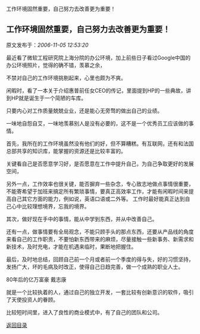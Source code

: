 工作环境固然重要，自己努力去改善更为重要！
## 工作环境固然重要，自己努力去改善更为重要！

 原文发布于：*2006-11-05 12:53:20*

 

  
最近看了微软工程研究院上海分院的办公环境，加上前些日子看过Google中国的办公环境照片，觉得的确不错，羡慕之余，

不禁对自己的工作环境挑剔起来，心里也颇为不爽。

   闲暇时，看了一本关于介绍惠普前任女CEO的传记，里面提到HP的一些典故，讲到HP就是诞生于一个简陋的车库。

只要内心对工作质量兢兢业业，还是能心无旁骛的做出自己的业绩。

   一味地自怨自艾，一味地羡慕别人是没有必要的，这不是一个优秀员工应该做的事情。

 
首先，我所在的工作环境虽然没有他们的好，但不算糟糕。有互联网，还有和法国总部共享的知识库，能掌握的资源还是比较丰富的。

关键看自己是否愿意学习好，是否愿意在工作中提升自己，为自己争取更好的发展空间，

另外一点，工作效率也很关键，能否摒弃一些杂念，专心致志地做点事情很重要，不能寄希望于加班来搞定所有繁琐事情，要真正高效率工作，才能有闲暇时间来提高自己其它方面的能力，例如说，英语口语或二外等。
工作时最好能真正达到自己心中比较理想境界，忘我的境界。

  其次，做好现在手中的事情，能从中学到东西，并从中改善自己。

 
还有一点，做事情要有全局观念，不能只顾手头的那点东西，还要从产品线的角度来看自己的工作职责，不要怕新东西带来的麻烦，尽量接触一些新事务、新需求和新技术，及时充电，才能在机遇来临时，果断地把握住。

 
最后，及时地总结，回顾自己前一个月或者前一个季度的得与失，好的习惯坚持，发扬广大，坏的毛病及时改正，使得自己日趋完善，做一个成熟的职业人士。

 

80年后的亿万富豪  戴志康

就是一个比较执着的人，通过自己的独立开发，一套比较有创新意识的软件，吸引了天使投资人的眷顾。

比较短时间里，进入了良性的商业模式中，有了自己的团队和公司。

 

[返回目录](index.html)
